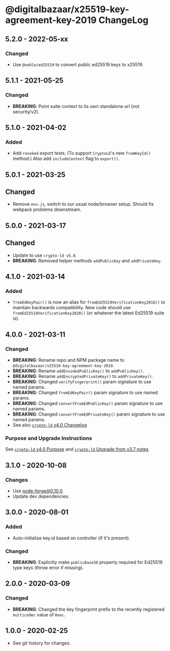 # @digitalbazaar/x25519-key-agreement-key-2019 ChangeLog

## 5.2.0 - 2022-05-xx

### Changed
- Use `@noble/ed25519` to convert public ed25519 keys to x25519.

## 5.1.1 - 2021-05-25

### Changed
- **BREAKING**: Point suite context to its own standalone url (not security/v2).

## 5.1.0 - 2021-04-02

### Added
- Add `revoked` export tests. (To support `CryptoLD`'s new `fromKeyId()`
  method.) Also add `includeContext` flag to `export()`.

## 5.0.1 - 2021-03-25

## Changed
- Remove `env.js`, switch to our usual node/browser setup. Should fix webpack
  problems downstream.

## 5.0.0 - 2021-03-17

## Changed
- Update to use `crypto-ld v5.0`.
- **BREAKING**: Removed helper methods `addPublicKey` and `addPrivateKey`.

## 4.1.0 - 2021-03-14

### Added
- `fromEdKeyPair()` is now an alias for `fromEd25519VerificationKey2018()` to
  maintain backwards compatibility. New code should use
  `fromEd25519VerificationKey2020()` (or whatever the latest Ed25519 suite is).

## 4.0.0 - 2021-03-11

### Changed
- **BREAKING**: Rename repo and NPM package name to
  `@digitalbazaar/x25519-key-agreement-key-2019`.
- **BREAKING**: Rename `addEncodedPublicKey()` to `addPublicKey()`.
- **BREAKING**: Rename `addEncryptedPrivateKey()` to `addPrivateKey()`.
- **BREAKING**: Changed `verifyFingerprint()` param signature to use named
  params.
- **BREAKING**: Changed `fromEdKeyPair()` param signature to use named params.
- **BREAKING**: Changed `convertFromEdPublicKey()` param signature to use named
  params.
- **BREAKING**: Changed `convertFromEdPrivateKey()` param signature to use named
  params.
- See also [`crypto-ld` v4.0 Changelog](https://github.com/digitalbazaar/crypto-ld/blob/master/CHANGELOG.md#400---2020-08-01)

### Purpose and Upgrade Instructions
See [`crypto-ld` v4.0 Purpose](https://github.com/digitalbazaar/crypto-ld/blob/master/CHANGELOG.md#400---purpose)
and [`crypto-ld` Upgrade from v3.7 notes](https://github.com/digitalbazaar/crypto-ld/blob/master/CHANGELOG.md#upgrading-from-v370)

## 3.1.0 - 2020-10-08

### Changes
- Use node-forge@0.10.0.
- Update dev dependencies.

## 3.0.0 - 2020-08-01

### Added
- Auto-initialize key.id based on controller (if it's present).

### Changed
- **BREAKING**: Explicitly make `publicBase58` property required for Ed25519
  type keys (throw error if missing).

## 2.0.0 - 2020-03-09

### Changed
- **BREAKING**: Changed the key fingerprint prefix to the recently registered
  `multicodec` value of `0xec`.

## 1.0.0 - 2020-02-25

- See git history for changes.
